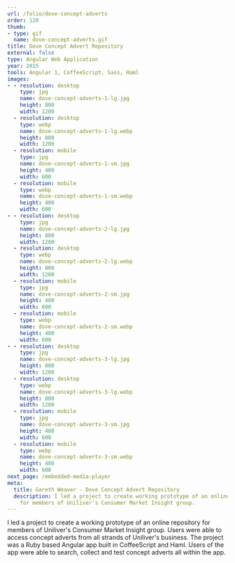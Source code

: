 ```yaml
---
url: /folio/dove-concept-adverts
order: 120
thumb:
- type: gif
  name: dove-concept-adverts.gif
title: Dove Concept Advert Repository
external: false
type: Angular Web Application
year: 2015
tools: Angular 1, CoffeeScript, Sass, Haml
images:
- - resolution: desktop
    type: jpg
    name: dove-concept-adverts-1-lg.jpg
    height: 800
    width: 1200
  - resolution: desktop
    type: webp
    name: dove-concept-adverts-1-lg.webp
    height: 800
    width: 1200
  - resolution: mobile
    type: jpg
    name: dove-concept-adverts-1-sm.jpg
    height: 400
    width: 600
  - resolution: mobile
    type: webp
    name: dove-concept-adverts-1-sm.webp
    height: 400
    width: 600
- - resolution: desktop
    type: jpg
    name: dove-concept-adverts-2-lg.jpg
    height: 800
    width: 1200
  - resolution: desktop
    type: webp
    name: dove-concept-adverts-2-lg.webp
    height: 800
    width: 1200
  - resolution: mobile
    type: jpg
    name: dove-concept-adverts-2-sm.jpg
    height: 400
    width: 600
  - resolution: mobile
    type: webp
    name: dove-concept-adverts-2-sm.webp
    height: 400
    width: 600
- - resolution: desktop
    type: jpg
    name: dove-concept-adverts-3-lg.jpg
    height: 800
    width: 1200
  - resolution: desktop
    type: webp
    name: dove-concept-adverts-3-lg.webp
    height: 800
    width: 1200
  - resolution: mobile
    type: jpg
    name: dove-concept-adverts-3-sm.jpg
    height: 400
    width: 600
  - resolution: mobile
    type: webp
    name: dove-concept-adverts-3-sm.webp
    height: 400
    width: 600
next_page: /embedded-media-player
meta:
  title: Gareth Weaver - Dove Concept Advert Repository
  description: I led a project to create working prototype of an online repository
    for members of Uniliver's Consumer Market Insight group.
---
```

I led a project to create a working prototype of an online repository
for members of Uniliver's Consumer Market Insight group. Users were able to access
concept adverts from all strands of Uniliver's business. The project was a Ruby
based Angular app built in CoffeeScript and Haml. Users of the app were able to
search, collect and test concept adverts all within the app.
